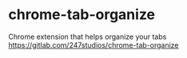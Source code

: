 # chrome-tab-organize
Chrome extension that helps organize your tabs https://gitlab.com/247studios/chrome-tab-organize
